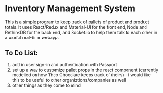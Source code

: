 # Inventory Management System

This is a simple program to keep track of pallets of product and product totals.  It uses React/Redux and Material-UI for the front end, Node and RethinkDB for the back end, and Socket.io to help them talk to each other in a useful real-time webapp.

## To Do List:
1. add in user sign-in and authentication with Passport
2. set up a way to customize pallet props in the react component (currently modelled on how Theo Chocolate keeps track of theirs) - I would like this to be useful to other organiztions/companies as well
3. other things as they come to mind
